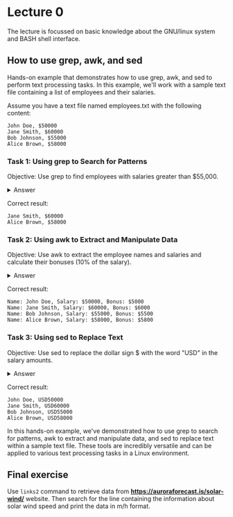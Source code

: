 # Lecture 0

The lecture is focussed on basic knowledge about the GNU/linux system and BASH shell interface.

## How to use grep, awk, and sed

Hands-on example that demonstrates how to use grep, awk, and sed to perform text processing tasks. 
In this example, we'll work with a sample text file containing a list of employees and their salaries.

Assume you have a text file named employees.txt with the following content:

```
John Doe, $50000
Jane Smith, $60000
Bob Johnson, $55000
Alice Brown, $58000
```

### Task 1: Using grep to Search for Patterns
Objective: Use grep to find employees with salaries greater than $55,000.

<details>
  <summary>Answer</summary>

```
grep '\$[5-9][0-9]\{4\}' employees.txt
```

Explanation:

* \ is used to escape the $ symbol because it has a special meaning in regular expressions.
* [5-9] matches any digit from 5 to 9.
* [0-9]\{4\} matches exactly four digits (the salary part).
  
</details>

Correct result:

```
Jane Smith, $60000
Alice Brown, $58000
```

### Task 2: Using awk to Extract and Manipulate Data

Objective: Use awk to extract the employee names and salaries and calculate their bonuses (10% of the salary).

<details>
  <summary>Answer</summary>

```
awk -F', ' '{printf "Name: %s, Salary: $%d, Bonus: $%d\n", $1, $2, $2*0.1}' employees.txt
```

Explanation:

* -F', ' sets the field separator as a comma followed by a space.
* '{printf "Name: %s, Salary: $%d, Bonus: $%d\n", $1, $2, $2*0.1}' formats and prints the output.

</details>

Correct result:

```
Name: John Doe, Salary: $50000, Bonus: $5000
Name: Jane Smith, Salary: $60000, Bonus: $6000
Name: Bob Johnson, Salary: $55000, Bonus: $5500
Name: Alice Brown, Salary: $58000, Bonus: $5800
```

### Task 3: Using sed to Replace Text

Objective: Use sed to replace the dollar sign $ with the word "USD" in the salary amounts.

<details>
  <summary>Answer</summary>

```
sed 's/\$/USD/g' employees.txt
```

Explanation:

* s/\$/USD/g is a sed substitution command that replaces all occurrences of $ with "USD."

</details>

Correct result:

```
John Doe, USD50000
Jane Smith, USD60000
Bob Johnson, USD55000
Alice Brown, USD58000
```

In this hands-on example, we've demonstrated how to use grep to search for patterns, awk to extract and manipulate data, and sed to replace text within a sample text file. These tools are incredibly versatile and can be applied to various text processing tasks in a Linux environment.

## Final exercise

Use `links2` command to retrieve data from **https://auroraforecast.is/solar-wind/** website. Then search for the line containing the information about solar wind speed and print the data in m/h format.


